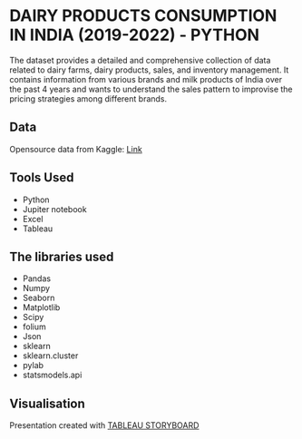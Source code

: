 # DAIRY PRODUCTS CONSUMPTION IN INDIA (2019-2022) - PYTHON

The dataset provides a detailed and comprehensive collection of data related to dairy farms, dairy products, sales, and inventory management. 
It contains information from various brands and milk products of India over the past 4 years and wants to understand the sales pattern to improvise the pricing strategies among different brands.

## Data
Opensource data from Kaggle: [Link](https://www.kaggle.com/datasets/suraj520/dairy-goods-sales-dataset)

## Tools Used
* Python
* Jupiter notebook
* Excel
* Tableau

## The libraries used
* Pandas
* Numpy
* Seaborn
* Matplotlib
* Scipy
* folium
* Json
* sklearn
* sklearn.cluster
* pylab
* statsmodels.api

## Visualisation
Presentation created with [TABLEAU STORYBOARD](https://public.tableau.com/views/DairydataAnalysisPresentation/Dairydatapresentation?:language=en-US&publish=yes&:display_count=n&:origin=viz_share_link)
